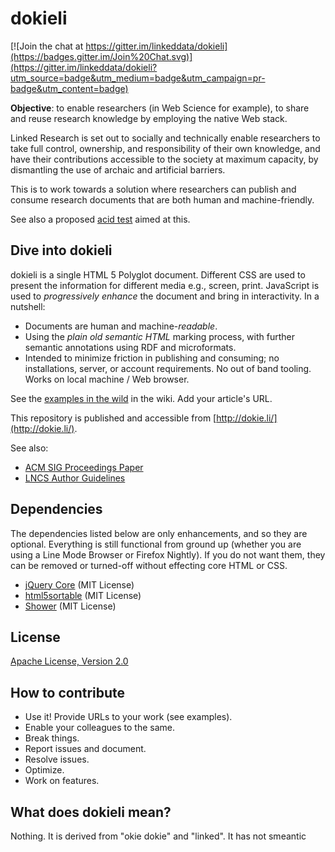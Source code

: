 # dokieli

[![Join the chat at https://gitter.im/linkeddata/dokieli](https://badges.gitter.im/Join%20Chat.svg)](https://gitter.im/linkeddata/dokieli?utm_source=badge&utm_medium=badge&utm_campaign=pr-badge&utm_content=badge)

**Objective**: to enable researchers (in Web Science for example), to share and
reuse research knowledge by employing the native Web stack.

Linked Research is set out to socially and technically enable researchers to
take full control, ownership, and responsibility of their own knowledge, and
have their contributions accessible to the society at maximum capacity, by
dismantling the use of archaic and artificial barriers.

This is to work towards a solution where researchers can publish and consume
research documents that are both human and machine-friendly.

See also a proposed [acid test](http://csarven.ca/enabling-accessible-knowledge#acid-test)
aimed at this.

## Dive into dokieli
dokieli is a single HTML 5 Polyglot document. Different CSS are used to
present the information for different media e.g., screen, print. JavaScript is
used to <em>progressively enhance</em> the document and bring in interactivity.
In a nutshell:

* Documents are human and machine-<em>readable</em>.
* Using the <em>plain old semantic HTML</em> marking process, with further
semantic annotations using RDF and microformats.
* Intended to minimize friction in publishing and consuming; no installations,
server, or account requirements. No out of band tooling. Works on local machine
/ Web browser.

See the [examples in the wild](https://github.com/linkeddata/dokieli/wiki#examples-in-the-wild)
in the wiki. Add your article's URL.

This repository is published and accessible from [http://dokie.li/](http://dokie.li/).

See also:
* [ACM SIG Proceedings Paper](http://linked-research.270a.info/acm-sigproc-sp)
* [LNCS Author Guidelines](http://linked-research.270a.info/lncs-splnproc)

## Dependencies
The dependencies listed below are only enhancements, and so they are optional.
Everything is still functional from ground up (whether you are using a Line Mode
Browser or Firefox Nightly). If you do not want them, they can be removed or
turned-off without effecting core HTML or CSS.

* [jQuery Core](http://jquery.com/) (MIT License)
* [html5sortable](https://github.com/voidberg/html5sortable) (MIT License)
* [Shower](https://github.com/shower/shower) (MIT License)

## License
[Apache License, Version 2.0](http://www.apache.org/licenses/LICENSE-2.0)

## How to contribute
* Use it! Provide URLs to your work (see examples).
* Enable your colleagues to the same.
* Break things.
* Report issues and document.
* Resolve issues.
* Optimize.
* Work on features.

## What does dokieli mean?
Nothing. It is derived from "okie dokie" and "linked". It has not smeantic
